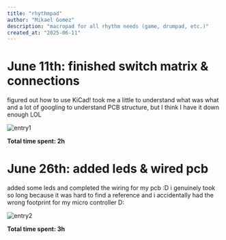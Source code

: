 ```yaml
---
title: "rhythmpad"
author: "Mikael Gomez"
description: "macropad for all rhythm needs (game, drumpad, etc.)"
created_at: "2025-06-11"
---
```


# June 11th: finished switch matrix & connections 

figured out how to use KiCad! took me a little to understand what was what and a lot of googling to understand PCB structure, but I think I have it down enough LOL

![entry1](Journal20%Images/journalentry1.png)

**Total time spent: 2h**

# June 26th: added leds & wired pcb

added some leds and completed the wiring for my pcb :D
i genuinely took so long because it was hard to find a reference and i accidentally had the wrong footprint for my micro controller D:

![entry2](Journal20%Images/journalentry2.png)

**Total time spent: 3h**
